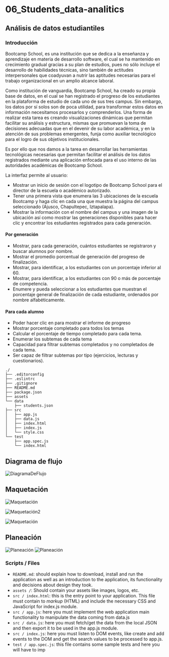 # 06_Students_data-analitics

## Análisis de datos estudiantiles

### Introducción

Bootcamp School, es una institución que se dedica a la enseñanza y aprendizaje en materia de desarrollo software, el cual se ha mantenido en crecimiento gradual gracias a su plan de estudios, pues no sólo incluye el desarrollo de habilidades técnicas, sino también de actitudes interpersonales que coadyuvan a nutrir las aptitudes necesarias para el trabajo organizacional en un amplio alcance laboral.

Como institución de vanguardia, Bootcamp School, ha creado su propia base de datos, en el cual se han registrado el progreso de los estudiantes en la plataforma de estudio de cada uno de sus tres campus. Sin embargo, los datos por sí solos son de poca utilidad, para transformar estos datos en información necesitamos procesarlos y comprenderlos. Una forma de realizar esta tarea es creando visualizaciones dinámicas que permitan facilitar su análisis y estructura, mismas que promuevan la toma de decisiones adecuadas que en el devenir de su labor académica, y en la atención de sus problemas emergentes, funja como auxiliar tecnológico para el logro de sus objetivos institucionales.

Es por ello que nos damos a la tarea en desarrollar las herramientas tecnológicas necesarias que permitan facilitar el análisis de los datos registrados mediante una aplicación enfocada para el uso interno de las autoridades académicas de Bootcamp School.

La interfaz permite al usuario:

- Mostrar un inicio de sesión con el logotipo de Bootcamp School para el director de la escuela o académico autorizado.
- Tener una primera vista que enumera las 3 ubicaciones de la escuela Bootcamp y haga clic en cada una que muestra la página del campus seleccionado (Ajusco, Chapultepec, Iztapalapa).
- Mostrar la información con el nombre del campus y una imagen de la ubicación así como mostrar las generaciones disponibles para hacer clic y encontrar los estudiantes registrados para cada generación.

#### Por generación

- Mostrar, para cada generación, cuántos estudiantes se registraron y buscar alumnos por nombre.
- Mostrar el promedio porcentual de generación del progreso de finalización.
- Mostrar, para identificar, a los estudiantes con un porcentaje inferior al 60.
- Mostrar, para identificar, a los estudiantes con 90 o más de porcentaje de competencia.
- Enumere y pueda seleccionar a los estudiantes que muestran el porcentaje general de finalización de cada estudiante, ordenados por nombre alfabéticamente.

#### Para cada alumno

- Poder hacer clic en para mostrar el informe de progreso
- Mostrar porcentaje completado para todos los temas
- Calcular el porcentaje de tiempo completado para cada tema.
- Enumerar los subtemas de cada tema
- Capacidad para filtrar subtemas completados y no completados de cada tema.
- Ser capaz de filtrar subtemas por tipo (ejercicios, lecturas y cuestionarios).

```text
./
├── .editorconfig
├── .eslintrc
├── .gitignore
├── README.md
├── package.json
├── assets
└── data
    ├── students.json
├── src
│   ├── app.js
│   ├── data.js
│   ├── index.html
│   ├── index.js
│   └── style.css
└── test
    ├── app.spec.js
    └── index.html
```

## Diagrama de flujo

![DiagramaDeFlujo](./assets/DiagramaDeFlujo.jpeg)

## Maquetación

![Maquetación](./assets/Maquetacion1.jpeg)

![Maquetación2](./assets/Maquetacion2.jpeg)

![Maquetación](./assets/Maquetacion3.jpeg)

## Planeación

![Planeación](./assets/Planeacion1.png)
![Planeación](./assets/Planeacion2.png)

### Scripts / Files

- `README.md`: should explain how to download, install and run the application as well as an introduction to the application, its functionality and decisions about design they took.
- `assets /`: Should contain your assets like images, logos, etc.
- `src / index.html`: this is the entry point to your application. This file must contain to _markup_ (HTML) and include the necessary CSS and JavaScript for index.js module.
- `src / app.js`: here you must implement the web application main functionality to manipulate the data coming from data.js
- `src / data.js`: here you must fetch/get the data from the local JSON and then export it to be used in the app.js module.
- `src / index.js`: here you must listen to DOM events, like create and add events to the DOM and get the search values to be processed to app.js.
- `test / app.spec.js`: this file contains some sample tests and here you will have to imp
